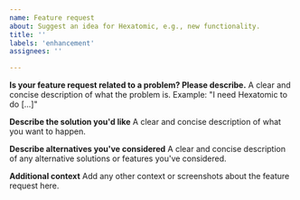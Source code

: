 ```yaml
---
name: Feature request
about: Suggest an idea for Hexatomic, e.g., new functionality.
title: ''
labels: 'enhancement'
assignees: ''

---
```


**Is your feature request related to a problem? Please describe.**
A clear and concise description of what the problem is. Example: "I need Hexatomic to do [...]"

**Describe the solution you'd like**
A clear and concise description of what you want to happen.

**Describe alternatives you've considered**
A clear and concise description of any alternative solutions or features you've considered.

**Additional context**
Add any other context or screenshots about the feature request here.
